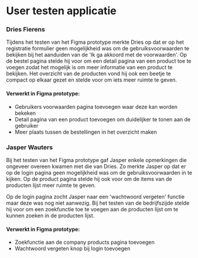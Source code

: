 # User testen applicatie

### Dries Fierens

Tijdens het testen van het Figma prototype merkte Dries op dat er op het registratie formulier geen mogelijkheid was om de gebruiksvoorwaarden te bekijken bij het aanduiden van de 'Ik ga akkoord met de voorwaarden'.
Op de bestel pagina stelde hij voor om een detail pagina van een product toe te voegen zodat het mogelijk is om meer informatie van een product te bekijken.
Het overzicht van de producten vond hij ook een beetje te compact op elkaar gezet en stelde voor om iets meer ruimte te geven.

#### Verwerkt in Figma prototype:

-   Gebruikers voorwaarden pagina toevoegen waar deze kan worden bekeken
-   Detail pagina van een product toevoegen om  duidelijker te tonen aan de gebruiker
-   Meer plaats tussen de bestellingen in het overzicht maken

### Jasper Wauters

Bij het testen van het Figma prototype gaf Jasper enkele opmerkingen die ongeveer overeen kwamen met die van Dries. Zo merkte Jasper op dat er op de login pagina geen mogelijkheid was om de gebruiksvoorwaarden in te kijken. Op de product pagina stelde hij ook voor om de items van de producten lijst meer ruimte te geven.

Op de login pagina zocht Jasper naar een 'wachtwoord vergeten' functie maar deze was nog niet aanwezig. Bij het testen van de bedrijfszijde stelde hij voor om een zoekfunctie toe te voegen aan de producten lijst om te kunnen zoeken in de producten lijst.

#### Verwerkt in Figma prototype:

- Zoekfunctie aan de company products pagina toevoegen
- Wachtwoord vergeten knop bij login toevoegen
